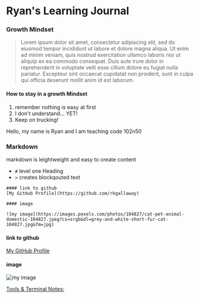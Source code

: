 # Ryan's Learning Journal

### Growth Mindset
> Lorem ipsum dolor sit amet, consectetur adipiscing elit, sed do eiusmod tempor incididunt ut labore et dolore magna aliqua. Ut enim ad minim veniam, quis nostrud exercitation ullamco laboris nisi ut aliquip ex ea commodo consequat. Duis aute irure dolor in reprehenderit in voluptate velit esse cillum dolore eu fugiat nulla pariatur. Excepteur sint occaecat cupidatat non proident, sunt in culpa qui officia deserunt mollit anim id est laborum.

#### How to stay in a growth Mindset
1. remember nothing is easy at first
1. I don't understand... YET!
1. Keep on trucking!

 

Hello, my name is Ryan and I am teaching code 102n50


### Markdown

markdown is leightweight and easy to create content

- `#` level one Heading
- `>` creates blockqouted text


```
#### link to github
[My GitHub Profile](https://github.com/rkgallaway)

#### image

![my image](https://images.pexels.com/photos/104827/cat-pet-animal-domestic-104827.jpeg?cs=srgb&dl=grey-and-white-short-fur-cat-104827.jpg&fm=jpg)
```

#### link to github
[My GitHub Profile](https://github.com/rkgallaway)

#### image

![my image](https://images.pexels.com/photos/104827/cat-pet-animal-domestic-104827.jpeg?cs=srgb&dl=grey-and-white-short-fur-cat-104827.jpg&fm=jpg)

[Tools & Terminal Notes:](tools-terminal.md)